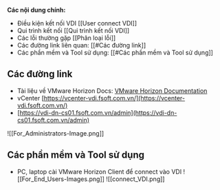 **Các nội dung chính:**
- Điều kiện kết nối VDI [[User connect VDI]]
- Qui trình kết nối [[Qui trình kết nối VDI]]
- Các lỗi thường gặp [[Phân loại lỗi]]
- Các đường link liên quan: [[#Các đường link]]
- Các phần mềm và Tool sử dụng: [[#Các phần mềm và Tool sử dụng]]


## Các đường link
- Tài liệu về VMware Horizon Docs: [VMware Horizon Documentation](https://docs.vmware.com/en/VMware-Horizon/index.html)
- vCenter [https://vcenter-vdi.fsoft.com.vn/](https://vcenter-vdi.fsoft.com.vn/)
- [https://vdi-dn-cs01.fsoft.com.vn/admin](https://vdi-dn-cs01.fsoft.com.vn/admin)



![[For_Administrators-Image.png]]

## Các phần mềm và Tool sử dụng
- PC, laptop cài VMware Horizon Client để connect vào VDI
![[For_End_Users-Images.png]]
![[connect_VDI.png]]

